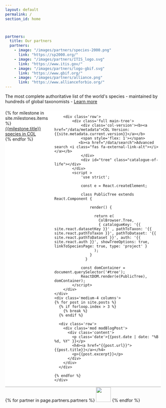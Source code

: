 ```yaml
---
layout: default
permalink: /
section_id: home



partners:
  title: Our partners
  partners:
    - image: "/images/partners/species-2000.png"
      link: "https://sp2000.org/"
    - image: "/images/partners/ITIS_logo.svg"
      link: "https://www.itis.gov/"
    - image: "/images/partners/logo-gbif.svg"
      link: "https://www.gbif.org/"
    - image: "/images/partners/alliance.png"
      link: "https://www.allianceforbio.org/"
---
```


<div class='full'>
  <div class='row introduction'>The most complete authoritative list of the world's species - maintained by hundreds of global taxonomists - <a href="/about/catalogueoflife.html">Learn more</a></div>
  <div class='row'>
    <div class="medium-8 columns" style="background: white; margin-top: 20px;">
        <div class='row kingdoms'>
            {% for milestone in site.milestones.items %}
                  <a href="{{milestone.link}}">
                    <div class='small-3 small-3 columns' style='background-color: #fff;'>
                      <div class='mod modMilestone' style='background-image: url(/images/kingdoms/{{milestone.image}}); background-size: cover;'>
                          <div class="milestoneText" style='background-color: #{{milestone.bgcolor}}; color: #{{milestone.fgcolor}};'>
                              <div class="milestoneTitle">{{milestone.title}}</div>
                             <div class="milestoneCount"> <span count='{{milestone.count}}' count-selector='{{milestone.selector}}' ></span> species in COL</div>
                          </div>
                      </div>
                    </div>
                  </a>
            {% endfor %}
        </div>

        <div class='row'>
            <div class='full main-tree'>
                <div class='col-version'><b><a href="/data/metadata">COL Version: {{site.metadata.current.version}}</a></b>
                <span style='flex: 1'></span>
               <b><a href="/data/search">Advanced search <i class="fas fa-external-link-alt"></i></a></b>
                </div>
                <div id="tree" class="catalogue-of-life"></div>
            </div>
            <script >
                'use strict';

                const e = React.createElement;

                class PublicTree extends React.Component {

                    render() {

                      return e(
                        ColBrowser.Tree,
                        { catalogueKey: '{{ site.react.datasetKey }}' , pathToTaxon: '{{ site.react.pathToTaxon }}', pathToDataset: '{{ site.react.pathToDataset }}', auth: '{{ site.react.auth }}', showTreeOptions: true, linkToSpeciesPage: true, type: 'project' }
                      );
                    }
                  }

                const domContainer = document.querySelector('#tree');
                ReactDOM.render(e(PublicTree), domContainer);
            </script>
        </div>
    </div>
    <div class='medium-4 columns'>
    {% for post in site.posts %}
      {% if forloop.index > 3 %}
        {% break %}
      {% endif %}

      <div class='row'>
        <div class='mod modBlogPost'>
          <div class='content'>
            <p class='date'>{{post.date | date: "%B %d, %Y" }}</p>
            <h4><a href="{{post.url}}">{{post.title}}</a></h4>
            <p>{{post.excerpt}}</p>
          </div>
        </div>
      </div>

    {% endfor %}
    </div>

  </div>
  <div class='spacing' style='background-color: #ccc; height: 2px;'></div>
  <div class='spacing'></div>
  <div class="row partners">
    {% for partner in page.partners.partners %}
        <a href="{{partner.link}}" target="_blank"><img src="{{partner.image}}" height="48"></a>
    {% endfor %}
  </div>
  <div class='spacing'></div>
</div>
